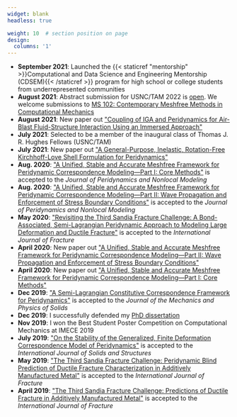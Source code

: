 ```yaml
---
widget: blank
headless: true

weight: 10  # section position on page
design:
  columns: '1'
---
```


- **September 2021**: Launched the {{< staticref "mentorship" >}}Computational and Data Science and Engineering Mentorship (CDSEM){{< /staticref >}} program for high school or college students from underrepresented communities
- **August 2021**: Abstract submission for USNC/TAM 2022 is <a href="https://www.usnctam2022.org/abstract_instructions">open</a>. We welcome submissions to <a href="https://www.usnctam2022.org/MS_102">MS 102: Contemporary Meshfree Methods in Computational Mechanics</a>
- **August 2021**: New paper out <a href="https://arxiv.org/abs/2108.11265">"Coupling of IGA and Peridynamics for Air-Blast Fluid-Structure Interaction Using an Immersed Approach"</a>
- **July 2021**: Selected to be a member of the inaugural class of Thomas J. R. Hughes Fellows (USNC/TAM)
- **July 2021**: New paper out <a href="https://arxiv.org/abs/2107.13062">"A General-Purpose, Inelastic, Rotation-Free Kirchhoff-Love Shell Formulation for Peridynamics"</a>
- **Aug. 2020**: <a href="https://link.springer.com/article/10.1007/s42102-020-00040-z">"A Unified, Stable and Accurate Meshfree Framework for Peridynamic Correspondence Modeling—Part I: Core Methods"</a> is accepted to the _Journal of Peridynamics and Nonlocal Modeling_
- **Aug. 2020**: <a href="https://link.springer.com/article/10.1007/s42102-020-00039-6">"A Unified, Stable and Accurate Meshfree Framework for Peridynamic Correspondence Modeling—Part II: Wave Propagation and Enforcement of Stress Boundary Conditions"</a> is accepted to the _Journal of Peridynamics and Nonlocal Modeling_
- **May 2020**: <a href="https://link.springer.com/article/10.1007/s10704-020-00455-1">"Revisiting the Third Sandia Fracture Challenge: A Bond-Associated, Semi-Lagrangian Peridynamic Approach to Modeling Large Deformation and Ductile Fracture"</a> is accepted to the _International Journal of Fracture_
- **April 2020**: New paper out <a href="https://arxiv.org/abs/2004.11478">"A Unified, Stable and Accurate Meshfree Framework for Peridynamic Correspondence Modeling—Part II: Wave Propagation and Enforcement of Stress Boundary Conditions"</a>
- **April 2020**: New paper out <a href="https://arxiv.org/abs/2004.11477">"A Unified, Stable and Accurate Meshfree Framework for Peridynamic Correspondence Modeling—Part I: Core Methods"</a>
- **Dec 2019**: <a href="https://www.sciencedirect.com/science/article/pii/S0022509619309512">"A Semi-Lagrangian Constitutive Correspondence Framework for Peridynamics"</a> is accepted to the _Journal of the Mechanics and Physics of Solids_
- **Dec 2019**: I successfully defended my <a href="https://repositories.lib.utexas.edu/handle/2152/81148">PhD dissertation</a> 
- **Nov 2019**: I won the Best Student Poster Competition on Computational Mechanics at IMECE 2019 
- **July 2019**: <a href="https://www.sciencedirect.com/science/article/pii/S0020768319303506">"On the Stability of the Generalized, Finite Deformation Correspondence Model of Peridynamics"</a> is accepted to the _International Journal of Solids and Structures_
- **May 2019**: <a href="https://link.springer.com/article/10.1007/s10704-019-00363-z">"The Third Sandia Fracture Challenge: Peridynamic Blind Prediction of Ductile Fracture Characterization in Additively Manufactured Metal"</a> is accepted to the _International Journal of Fracture_
- **April 2019**: <a href="https://link.springer.com/article/10.1007/s10704-019-00361-1">"The Third Sandia Fracture Challenge: Predictions of Ductile Fracture in Additively Manufactured Metal"</a> is accepted to the _International Journal of Fracture_
